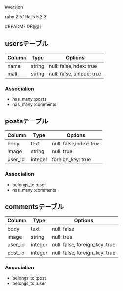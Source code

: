 #version

ruby 2.5.1
Rails 5.2.3

#README DB設計 

## usersテーブル

|Column|Type|Options|
|------|----|-------|
|name|string|null: false,index: true|
|mail|string|null: false, unipue: true|

### Association
- has_many :posts
- has_many :comments

## postsテーブル

|Column|Type|Options|
|------|----|-------|
|body|text|null: false,index: true|
|image|string|null: true|
|user_id|integer|foreign_key: true|

### Association
- belongs_to :user
- has_many :comments

## commentsテーブル

|Column|Type|Options|
|------|----|-------|
|body|text|null: false|
|image|string|null: true|
|user_id|integer|null: false, foreign_key: true|
|post_id|integer|null: false, foreign_key: true|

### Association
- belongs_to :post
- belongs_to :user